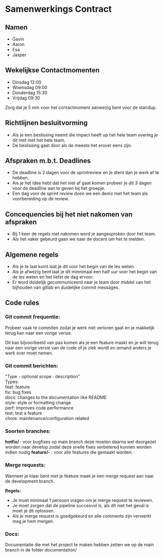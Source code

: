 # Samenwerkings Contract

## Namen
 - Gavin
 - Aaron
 - Esa
 - Jasper

## Wekelijkse Contactmomenten
 
- Dinsdag 12:00
- Woensdag 09:00
- Donderdag 15:30
- Vrijdag 09:30

Zorg dat je 5 min voor het contactmoment aanwezig bent voor de standup.

## Richtlijnen besluitvorming

- Als je een beslissing neemt die impact heeft op het hele team overleg je dit met met het hele team.
- De beslissing gaat door als de meeste het erover eens zijn.

## Afspraken m.b.t. Deadlines

- De deadline is 2 dagen voor de sprintreview en je dient dan je werk af te hebben.
- Als je het idee hebt dat het niet af gaat komen probeer je dit 3 dagen voor de deadline aan te geven bij het groepje.
- Een dag voor de sprint review doen we een demo met het team als voorbereiding op de review.

## Concequencies bij het niet nakomen van afspraken

- Bij 1 keer de regels niet nakomen word je aangesproken door het team.
- Als het vaker gebeurd gaan we naar de docent om het te melden.

## Algemene regels

 - Als je te laat komt laat je dit voor het begin van de les weten.
 - Als je afwezig bent laat je dit minnimaal een half uur voor het begin van de les weten en het liefst de dag ervoor.
 - Er word duidelijk gecommuniceerd naar je team door middel van het bijhouden van gitlab en duidelijke commit messages.

## Code rules

### Git commit frequentie:
Probeer vaak te commiten zodat je werk niet verloren gaat en je makkelijk terug kan naar een vorige versie.

Dit kan bijvoorbeeld van pas komen als je een feature maakt en je wilt terug naar een vorige versie van de code of je ziek wordt en iemand anders je werk over moet nemen.

### Git commit berichten:
"Type - optional scope : description"<br>
Types:<br>
feat: feature<br>
fix: bug fixes<br>
docs: changes to the documentation like README<br>
style: style or formatting change<br>
perf: improves code performance<br>
test: test a feature<br>
chore: maintenance/configuration related<br>

### Soorten branches:
**hotfix/<name>** : voor bugfixes op main branch deze moeten daarna wel doorgezet worden naar develop zodat deze snelle fixes verbetered kunnen worden indien nodig
**feature/<issue-number>-<name>** : voor alle features die gemaakt worden.

### Merge requests:
Wanneer je klaar bent met je feature maak je een merge request aan naar de development branch.

**Regels:**
- Je moet minimaal 1 persoon vragen om je merge request te reviewen.
- Je moet zorgen dat de pipeline succesvol is, als dit niet het geval is moet je dit oplossen.
- Als je merge request is goedgekeurd en alle comments zijn verwerkt mag je hem mergen.




### Docs:
Documentatie die met het project te maken hebben zetten we op de main branch in de folder documentation/
